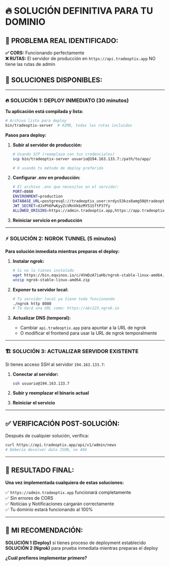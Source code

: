 # 🔥 SOLUCIÓN DEFINITIVA PARA TU DOMINIO

## 🎯 **PROBLEMA REAL IDENTIFICADO:**

**✅ CORS:** Funcionando perfectamente  
**❌ RUTAS:** El servidor de producción en `https://api.tradeoptix.app` NO tiene las rutas de admin

## 🚀 **SOLUCIONES DISPONIBLES:**

---

### 🔥 **SOLUCIÓN 1: DEPLOY INMEDIATO (30 minutos)**

**Tu aplicación está compilada y lista:**
```bash
# Archivo listo para deploy
bin/tradeoptix-server  # 42MB, todas las rutas incluidas
```

**Pasos para deploy:**

1. **Subir al servidor de producción:**
   ```bash
   # Usando SCP (reemplaza con tus credenciales)
   scp bin/tradeoptix-server usuario@194.163.133.7:/path/to/app/
   
   # O usando tu método de deploy preferido
   ```

2. **Configurar .env en producción:**
   ```bash
   # El archivo .env que necesitas en el servidor:
   PORT=8080
   ENVIRONMENT=production  
   DATABASE_URL=postgresql://tradeoptix_user:nrdys53kzx8amg50@tradeoptix-dbprincipal-exnswt:5432/tradeoptix_db?sslmode=disable
   JWT_SECRET=dJxPh6PwKyyZcVRnVkbzMY51SftP37fy
   ALLOWED_ORIGINS=https://admin.tradeoptix.app,https://app.tradeoptix.app,https://tradeoptix.app
   ```

3. **Reiniciar servicio en producción**

---

### ⚡ **SOLUCIÓN 2: NGROK TUNNEL (5 minutos)**

**Para solución inmediata mientras preparas el deploy:**

1. **Instalar ngrok:**
   ```bash
   # Si no lo tienes instalado
   wget https://bin.equinox.io/c/4VmDzA7iaHb/ngrok-stable-linux-amd64.zip
   unzip ngrok-stable-linux-amd64.zip
   ```

2. **Exponer tu servidor local:**
   ```bash
   # Tu servidor local ya tiene todo funcionando
   ./ngrok http 8080
   # Te dará una URL como: https://abc123.ngrok.io
   ```

3. **Actualizar DNS (temporal):**
   - Cambiar `api.tradeoptix.app` para apuntar a la URL de ngrok
   - O modificar el frontend para usar la URL de ngrok temporalmente

---

### 🏗️ **SOLUCIÓN 3: ACTUALIZAR SERVIDOR EXISTENTE**

Si tienes acceso SSH al servidor `194.163.133.7`:

1. **Conectar al servidor:**
   ```bash
   ssh usuario@194.163.133.7
   ```

2. **Subir y reemplazar el binario actual**

3. **Reiniciar el servicio**

---

## ✅ **VERIFICACIÓN POST-SOLUCIÓN:**

Después de cualquier solución, verifica:
```bash
curl https://api.tradeoptix.app/api/v1/admin/news
# Debería devolver data JSON, no 404
```

---

## 🎉 **RESULTADO FINAL:**

**Una vez implementada cualquiera de estas soluciones:**

✅ `https://admin.tradeoptix.app` funcionará completamente  
✅ Sin errores de CORS  
✅ Noticias y Notificaciones cargarán correctamente  
✅ Tu dominio estará funcionando al 100%  

---

## 🤝 **MI RECOMENDACIÓN:**

**SOLUCIÓN 1 (Deploy)** si tienes proceso de deployment establecido  
**SOLUCIÓN 2 (Ngrok)** para prueba inmediata mientras preparas el deploy

**¿Cuál prefieres implementar primero?**